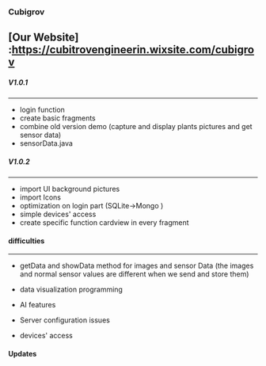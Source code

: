 ### Cubigrov
[Our Website] :https://cubitrovengineerin.wixsite.com/cubigrov
---
#####  V1.0.1
---
- login function
- create basic fragments 
- combine  old version demo (capture and display  plants pictures and get sensor data)
- sensorData.java  



##### V1.0.2
---
- import UI background pictures
- import Icons
- optimization on login part (SQLite->Mongo )
- simple devices' access
- create specific function cardview in every fragment



#### difficulties
---
 -  getData and showData method for images and sensor Data (the images and normal sensor values are different when we send and store them)

 - data visualization programming

 - AI features 

 - Server configuration issues

 - devices' access
 
 #### Updates
 
